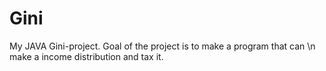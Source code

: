 # Gini
My JAVA Gini-project.
Goal of the project is to make a program that can \n
  make a income distribution and tax it.
  

